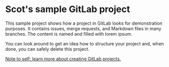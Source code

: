 # Scot's sample GitLab project

This sample project shows how a project in GitLab looks for demonstration purposes. It contains issues, merge requests, and Markdown files in many branches. The content is named and filled with lorem ipsum.

You can look around to get an idea how to structure your project and, when done, you can safely delete this project.

[Note to self: learn more about creating GitLab projects.](https://docs.gitlab.com/ee/gitlab-basics/create-project.html)
